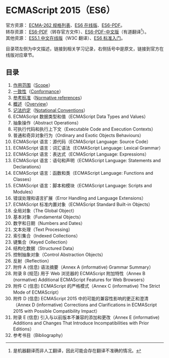 # ECMAScript 2015（ES6）

官方资源： [ECMA-262 规格列表](https://www.ecma-international.org/publications-and-standards/standards/ecma-262)、[ES6 在线版](https://262.ecma-international.org/6.0)、[ES6-PDF](https://www.ecma-international.org/wp-content/uploads/ECMA-262_6th_edition_june_2015.pdf)。  
转存资源： [ES6-PDF](./ECMA-262_6th_edition_june_2015.pdf)（转存官方文件）、[ES6-PDF-中文版](./ECMA-262_6th_edition_june_2015_translate_yd.pdf)（有道翻译[^trans]）。  
其他资源： [ES5.1 中文在线版](https://www.w3.org/html/ig/zh/wiki/ES5)（W3C 翻译）、[ES6 标准入门](https://es6.ruanyifeng.com)。

目录项左侧为中文描述，链接到相关学习记录，右侧括号中是原文，链接到官方在线版对应章节。

## 目录

1. [作用范围](./1.Score)（[Scope](https://262.ecma-international.org/6.0/#sec-scope)）
2. [一致性](./2.Conformance)（[Conformance](https://262.ecma-international.org/6.0/#sec-conformance)）
3. [参考标准](./3.Normative-references)（[Normative references](https://262.ecma-international.org/6.0/#sec-normative-references)）
4. [概述](./4.Overview)（[Overview](https://262.ecma-international.org/6.0/#sec-overview)）
5. [记法约定](./5.Notational-Conventions)（[Notational Conventions](https://262.ecma-international.org/6.0/#sec-notational-conventions)）
6. ECMAScript 数据类型和值（ECMAScript Data Types and Values）
7. 抽象操作（Abstract Operations）
8. 可执行代码和执行上下文（Executable Code and Execution Contexts）
9. 普通和奇异对象行为（Ordinary and Exotic Objects Behaviours）
10. ECMAScript 语言：源代码（ECMAScript Language: Source Code）
11. ECMAScript 语言：词汇语法（ECMAScript Language: Lexical Grammar）
12. ECMAScript 语言：表达式（ECMAScript Language: Expressions）
13. ECMAScript 语言：语句和声明（ECMAScript Language: Statements and Declarations）
14. ECMAScript 语言：函数和类（ECMAScript Language: Functions and Classes）
15. ECMAScript 语言：脚本和模块（ECMAScript Language: Scripts and Modules）
16. 错误处理和语言扩展（Error Handling and Language Extensions）
17. ECMAScript 标准内置对象（ECMAScript Standard Built-in Objects）
18. 全局对象（The Global Object）
19. 基本对象（Fundamental Objects）
20. 数字和日期（Numbers and Dates）
21. 文本处理（Text Processing）
22. 索引集合（Indexed Collections）
23. 键集合（Keyed Collection）
24. 结构化数据（Structured Data）
25. 控制抽象对象（Control Abstraction Objects）
26. 反射（Reflection）
27. 附件 A (信息) 语法摘要（Annex A (informative) Grammar Summary）
28. 附录 B (规范) 用于 Web 浏览器的 ECMAScript 附加特性（Annex B (normative) Additional ECMAScript Features for Web Browsers）
29. 附件 C (信息) ECMAScript 的严格模式（Annex C (informative) The Strict Mode of ECMAScript）
30. 附件 D (信息) ECMAScript 2015 中的可能的兼容性影响的更正和澄清（Annex D (informative) Corrections and Clarifications in ECMAScript 2015 with Possible Compatibility Impact）
31. 附录 E (信息) 引入与以前版本不兼容的添加和更改（Annex E (informative) Additions and Changes That Introduce Incompatibilities with Prior Editions）
32. 参考书目（Bibliography）

[^trans]: 是机器翻译而非人工翻译，因此可能会存在翻译不准确的情况。
